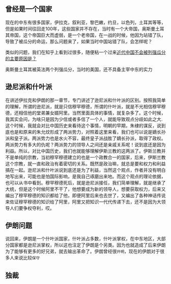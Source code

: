 ## 曾经是一个国家

现在的中东有很多国家，伊拉克，叙利亚，黎巴嫩，约旦，以色列，土耳其等等，但是如果时间往回走100年，这些国家并不存在，当时有一个大帝国，奥斯曼土耳其帝国，这个帝国巨大而虚弱，是一个老帝国，在一战的时候，他因为站错了队，导致了被瓜分的命运，那么问题来了，如果当时中国站错了队，会怎样呢？

类似的问题，我们在知乎上看到过很多，随便粘一个过来[近代中国不会被列强瓜分的主要原因是？
](https://www.zhihu.com/question/31168380)

奥斯曼土耳其被英法两个列强瓜分，当时的美国，还不具备主宰中东的实力

## 逊尼派和什叶派

在讲述伊拉克和伊朗的那一章节，专门讲述了逊尼派和什叶派的区别。按照我简单的理解，所谓的逊尼派，就是只信穆罕穆德，所谓的什叶派，就是不光相信穆罕穆德，还相信他的堂弟兼女婿阿里。当然里面具体的事情，就复杂多了。这个时候，我其实会问，为啥只是因为少信或者多信了一个人，就能导致观点分歧如此之大.这个时候，我就会对比中国历史来看待这个事情，明朝的早期，朱棣的谋反，说到底也是和原来的朱允炆形成了两派势力，对照着这里来看，我们也可以说是嫡长孙派和皇子派。两派势力也是水火不容，最终皇子派战胜了嫡长孙派，取得了政权。两派势力有多大的仇呢？两派势力的领导人之间还是亲戚关系呢！说到底还是因为利益。所以，对比中国历史，我们也就能够理解伊斯兰教的这两派了。伊斯兰教并不是单纯的宗教，当初穆罕穆德建立的也是一个政教合一的国家，后来，伊斯兰教这个宗教，就一直和政治有着密切的关系。既然是政治嘛，就总是要和权力和利益搞在一起。逊尼派和什叶派说到底还是为了利益，当然这个观点，作者并没有明白地写出来，可能也是怕国际影响，是我自己琢磨出来地。而这个观点的理论依据，也可以从书中看到。穆罕穆德死后，就是逊尼派接任，我们简单理解，就是继承了大统，但是这个时候阿里不干了，他想要成为新的领导人，想要获取权力，后来又编出了穆罕穆德的知识都给了他，即便阿里后来也去世了，又编出了各种神话传说来佐证穆罕穆德的知识给了阿里，阿里又把知识一代代传递下去，还不是因为大领导人们要争权夺利，哎。


## 伊朗问题

说回来，伊朗是一个什叶派国家，什叶派占多数，什叶派掌权，在中东地区，大部分国家都是逊尼派掌权，所以这也注定了伊朗是个另类。因为也就造成了后来伊朗为了能够有更多的好兄弟，就去输出革命了。伊朗曾经很`开明`，现在的伊朗对于很多人来说比较`保守`

## 独裁


